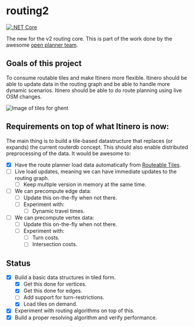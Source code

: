 # routing2

[![.NET Core](https://github.com/itinero/routing2/workflows/.NET%20Core/badge.svg)](https://github.com/itinero/routing2/actions?query=workflow%3A%22.NET+Core%22)

The new for the v2 routing core. This is part of the work done by the awesome [open planner team](https://openplanner.team/).

## Goals of this project

To consume routable tiles and make Itinero more flexible. Itinero should be able to update data in the routing graph and be able to handle more dynamic scenarios. Itinero should be able to do route planning using live OSM changes.

![Image of tiles for ghent](./docs/routable-tiles-ghent.png)

## Requirements on top of what Itinero is now:

The main thing is to build a tile-based datastructure that replaces (or expands) the current routerdb concept. This should also enable distributed preprocessing of the data. It would be awesome to:

- [x] Have the route planner load data automatically from [Routeable Tiles](https://github.com/openplannerteam/routable-tiles).
- [ ] Live load updates, meaning we can have immediate updates to the routing graph.
  - [ ] Keep multiple version in memory at the same time.
- [ ] We can precompute edge data:
  - [ ] Update this on-the-fly when not there.
  - [ ] Experiment with:
    - [ ] Dynamic travel times.
- [ ] We can precompute vertex data:
  - [ ] Update this on-the-fly when not there.
  - [ ] Experiment with:
    - [ ] Turn costs.
    - [ ] Intersection costs.

## Status

- [x] Build a basic data structures in tiled form.
  - [x] Get this done for vertices.
  - [x] Get this done for edges.
  - [ ] Add support for turn-restrictions.
  - [x] Load tiles on demand.
- [x] Experiment with routing algorithms on top of this.
- [x] Build a proper resolving algorithm and verify performance.
